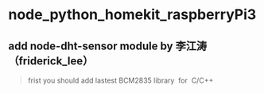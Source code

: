 # node_python_homekit_raspberryPi3
## add node-dht-sensor module by 李江涛 （friderick_lee）
  >frist you should add lastest BCM2835 library  for  C/C++

